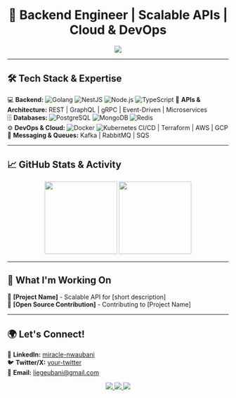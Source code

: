 <h1 align="center">🚀 Backend Engineer | Scalable APIs | Cloud & DevOps</h1>

<p align="center">
  <img src="https://readme-typing-svg.demolab.com?font=JetBrains+Mono&size=18&duration=4000&color=F7B42C&center=true&vCenter=true&width=500&lines=Building+high-performance+backend+systems;Golang+%7C+NestJS+%7C+Microservices;Docker+%7C+Kubernetes+%7C+SQL+%7C+NoSQL" />
</p>

---

## 🛠 Tech Stack & Expertise  
💻 **Backend:** ![Golang](https://img.shields.io/badge/Golang-00ADD8?style=flat&logo=go&logoColor=white) ![NestJS](https://img.shields.io/badge/NestJS-E0234E?style=flat&logo=nestjs&logoColor=white) ![Node.js](https://img.shields.io/badge/Node.js-339933?style=flat&logo=node.js&logoColor=white) ![TypeScript](https://img.shields.io/badge/TypeScript-3178C6?style=flat&logo=typescript&logoColor=white)
📡 **APIs & Architecture:** REST | GraphQL | gRPC | Event-Driven | Microservices  
🗄 **Databases:** ![PostgreSQL](https://img.shields.io/badge/PostgreSQL-4169E1?style=flat&logo=postgresql&logoColor=white) ![MongoDB](https://img.shields.io/badge/MongoDB-47A248?style=flat&logo=mongodb&logoColor=white) ![Redis](https://img.shields.io/badge/Redis-DC382D?style=flat&logo=redis&logoColor=white)  
⚙️ **DevOps & Cloud:** ![Docker](https://img.shields.io/badge/Docker-2496ED?style=flat&logo=docker&logoColor=white) ![Kubernetes](https://img.shields.io/badge/Kubernetes-326CE5?style=flat&logo=kubernetes&logoColor=white) CI/CD | Terraform | AWS | GCP  
🔌 **Messaging & Queues:** Kafka | RabbitMQ | SQS  

---

## 📈 GitHub Stats & Activity  

<p align="center">
  <img src="https://github-readme-stats.vercel.app/api?username=heyubani&show_icons=true&theme=tokyonight" height="165">
  <img src="https://github-readme-streak-stats.herokuapp.com/?user=heyubani&theme=tokyonight" height="165">
</p>

---

## 🚀 What I'm Working On  
🔹 **[Project Name]** - Scalable API for [short description]  
🔹 **[Open Source Contribution]** - Contributing to [Project Name]  

---

## 🌍 Let's Connect!  

💼 **LinkedIn:** [miracle-nwaubani](https://www.linkedin.com/in/miracle-nwaubani/)  
🐦 **Twitter/X:** [your-twitter](https://twitter.com/yourhandle)  
📧 **Email:** liegeubani@gmail.com 

<p align="center">
  <a href="https://github.com/heyubani">
    <img src="https://img.shields.io/badge/GitHub-100000?style=for-the-badge&logo=github&logoColor=white">
  </a>
  <a href="https://www.linkedin.com/in/miracle-nwaubani">
    <img src="https://img.shields.io/badge/LinkedIn-0A66C2?style=for-the-badge&logo=linkedin&logoColor=white">
  </a>
  <a href="mailto:liegeubani@gmail.com">
    <img src="https://img.shields.io/badge/Email-D14836?style=for-the-badge&logo=gmail&logoColor=white">
  </a>
</p>
